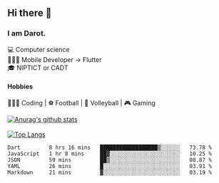 ## Hi there 👋

### I am Darot.

💻 Computer science <br>
🧑🏻‍💻 Mobile Developer -> Flutter<br>
🎓 NIPTICT or CADT<br>

#### Hobbies 
🧑🏻‍💻 Coding  |  ⚽️ Football | 🏐 Volleyball | 🎮 Gaming<br>

<!-- [![Darot's GitHub stats](https://github-readme-stats.vercel.app/api?username=darot-chen)](https://github.com/darot-chen/github-readme-stats) -->
<!--
**darot-chen/darot-chen** is a ✨ _special_ ✨ repository because its `README.md` (this file) appears on your GitHub profile.

Here are some ideas to get you started:

- 🔭 I’m currently working on ...
- 🌱 I’m currently learning ...
- 👯 I’m looking to collaborate on ...
- 🤔 I’m looking for help with ...
- 💬 Ask me about ...
- 📫 How to reach me: ...
- 😄 Pronouns: ...
- ⚡ Fun fact: ...
-->

[![Anurag's github stats](https://github-readme-stats.vercel.app/api?username=darot-chen&count_private=true&theme=cobalt&show_icons=true)](https://github.com/darot-chen)
</br>
</br>
[![Top Langs](https://github-readme-stats.vercel.app/api/top-langs/?username=darot-chen&layout=compact&theme=cobalt)](https://github.com/darot-chen/)


<!--START_SECTION:waka-->

```text
Dart         8 hrs 16 mins   ██████████████████▒░░░░░░   73.78 %
JavaScript   1 hr 8 mins     ██▓░░░░░░░░░░░░░░░░░░░░░░   10.25 %
JSON         59 mins         ██▒░░░░░░░░░░░░░░░░░░░░░░   08.87 %
YAML         26 mins         █░░░░░░░░░░░░░░░░░░░░░░░░   03.91 %
Markdown     21 mins         ▓░░░░░░░░░░░░░░░░░░░░░░░░   03.19 %
```

<!--END_SECTION:waka-->
